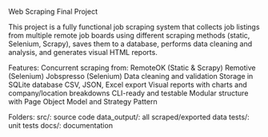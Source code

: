 Web Scraping Final Project

This project is a fully functional job scraping system that collects job listings from multiple remote job boards using different scraping methods (static, Selenium, Scrapy), saves them to a database, performs data cleaning and analysis, and generates visual HTML reports.

Features: Concurrent scraping from: RemoteOK (Static & Scrapy) Remotive (Selenium) Jobspresso (Selenium) Data cleaning and validation Storage in SQLite database CSV, JSON, Excel export Visual reports with charts and company/location breakdowns CLI-ready and testable Modular structure with Page Object Model and Strategy Pattern

Folders: src/: source code data_output/: all scraped/exported data tests/: unit tests docs/: documentation